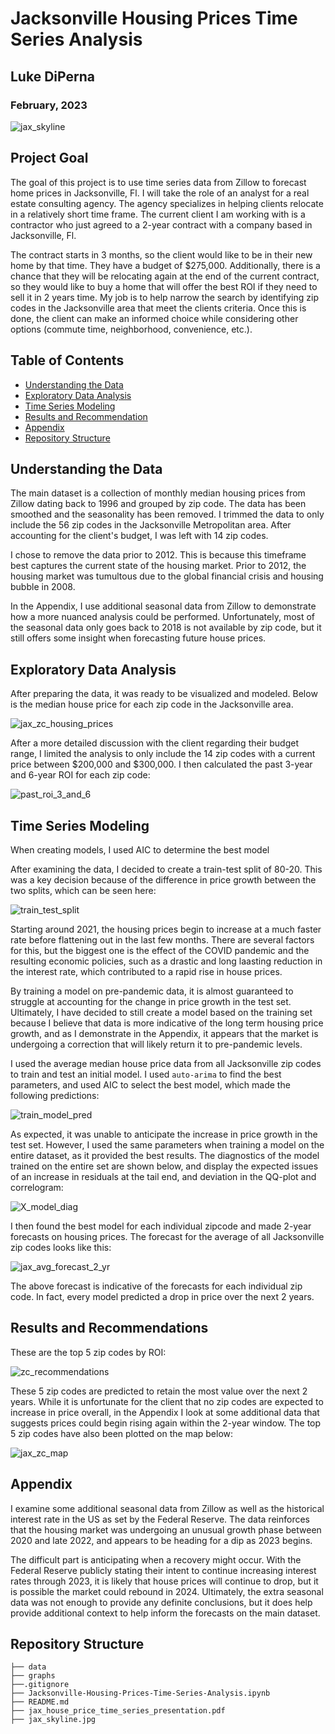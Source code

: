 # Jacksonville Housing Prices Time Series Analysis
## Luke DiPerna
### February, 2023
![jax_skyline](https://github.com/luke-lite/Jacksonville-Housing-Prices-Time-Series-Analysis/blob/b13235d253d31b86c32ed238273c4c6157d5fa03/jax_skyline.jpg)

## Project Goal
The goal of this project is to use time series data from Zillow to forecast home prices in Jacksonville, Fl. I will take the role of an analyst for a real estate consulting agency. The agency specializes in helping clients relocate in a relatively short time frame. The current client I am working with is a contractor who just agreed to a 2-year contract with a company based in Jacksonville, Fl.

The contract starts in 3 months, so the client would like to be in their new home by that time. They have a budget of $275,000. Additionally, there is a chance that they will be relocating again at the end of the current contract, so they would like to buy a home that will offer the best ROI if they need to sell it in 2 years time. My job is to help narrow the search by identifying zip codes in the Jacksonville area that meet the clients criteria. Once this is done, the client can make an informed choice while considering other options (commute time, neighborhood, convenience, etc.).

## Table of Contents

- [Understanding the Data](#Understanding-the-Data)
- [Exploratory Data Analysis](#Exploratory-Data-Analysis)
- [Time Series Modeling](#Time-Series-Modeling)
- [Results and Recommendation](#Results-and-Recommendations)
- [Appendix](#Appendix)
- [Repository Structure](#Repository-Structure)
    
## Understanding the Data

The main dataset is a collection of monthly median housing prices from Zillow dating back to 1996 and grouped by zip code. The data has been smoothed and the seasonality has been removed. I trimmed the data to only include the 56 zip codes in the Jacksonville Metropolitan area. After accounting for the client's budget, I was left with 14 zip codes.

I chose to remove the data prior to 2012. This is because this timeframe best captures the current state of the housing market. Prior to 2012, the housing market was tumultous due to the global financial crisis and housing bubble in 2008.

In the Appendix, I use additional seasonal data from Zillow to demonstrate how a more nuanced analysis could be performed. Unfortunately, most of the seasonal data only goes back to 2018 is not available by zip code, but it still offers some insight when forecasting future house prices.

## Exploratory Data Analysis

After preparing the data, it was ready to be visualized and modeled. Below is the median house price for each zip code in the Jacksonville area.

![jax_zc_housing_prices](https://github.com/luke-lite/Jacksonville-Housing-Prices-Time-Series-Analysis/blob/058bc6633229235e8ea1b4f861c64bb1266a6bfa/graphs/jax_zc_housing_prices.png)

After a more detailed discussion with the client regarding their budget range, I limited the analysis to only include the 14 zip codes with a current price between $200,000 and $300,000. I then calculated the past 3-year and 6-year ROI for each zip code:

![past_roi_3_and_6](https://github.com/luke-lite/Jacksonville-Housing-Prices-Time-Series-Analysis/blob/058bc6633229235e8ea1b4f861c64bb1266a6bfa/graphs/past_roi_3_and_6.png)

## Time Series Modeling

When creating models, I used AIC to determine the best model

After examining the data, I decided to create a train-test split of 80-20. This was a key decision because of the difference in price growth between the two splits, which can be seen here:

![train_test_split](https://github.com/luke-lite/Jacksonville-Housing-Prices-Time-Series-Analysis/blob/d97cda45b1fce6454de41576b0aff01878443de1/graphs/train_test_split.png)

Starting around 2021, the housing prices begin to increase at a much faster rate before flattening out in the last few months. There are several factors for this, but the biggest one is the effect of the COVID pandemic and the resulting economic policies, such as a drastic and long laasting reduction in the interest rate, which contributed to a rapid rise in house prices.

By training a model on pre-pandemic data, it is almost guaranteed to struggle at accounting for the change in price growth in the test set. Ultimately, I have decided to still create a model based on the training set because I believe that data is more indicative of the long term housing price growth, and as I demonstrate in the Appendix, it appears that the market is undergoing a correction that will likely return it to pre-pandemic levels.

I used the average median house price data from all Jacksonville zip codes to train and test an initial model. I used `auto-arima` to find the best parameters, and used AIC to select the best model, which made the following predictions:

![train_model_pred](https://github.com/luke-lite/Jacksonville-Housing-Prices-Time-Series-Analysis/blob/058bc6633229235e8ea1b4f861c64bb1266a6bfa/graphs/train_model_pred.png)

As expected, it was unable to anticipate the increase in price growth in the test set. However, I used the same parameters when training a model on the entire dataset, as it provided the best results. The diagnostics of the model trained on the entire set are shown below, and display the expected issues of an increase in residuals at the tail end, and deviation in the QQ-plot and correlogram:

![X_model_diag](https://github.com/luke-lite/Jacksonville-Housing-Prices-Time-Series-Analysis/blob/058bc6633229235e8ea1b4f861c64bb1266a6bfa/graphs/X_model_diag.png)

I then found the best model for each individual zipcode and made 2-year forecasts on housing prices. The forecast for the average of all Jacksonville zip codes looks like this:

![jax_avg_forecast_2_yr](https://github.com/luke-lite/Jacksonville-Housing-Prices-Time-Series-Analysis/blob/058bc6633229235e8ea1b4f861c64bb1266a6bfa/graphs/jax_avg_forecast_2_yr.png)

The above forecast is indicative of the forecasts for each individual zip code. In fact, every model predicted a drop in price over the next 2 years.

## Results and Recommendations

These are the top 5 zip codes by ROI:

![zc_recommendations](https://github.com/luke-lite/Jacksonville-Housing-Prices-Time-Series-Analysis/blob/058bc6633229235e8ea1b4f861c64bb1266a6bfa/graphs/zc_recommendations.png)

These 5 zip codes are predicted to retain the most value over the next 2 years. While it is unfortunate for the client that no zip codes are expected to increase in price overall, in the Appendix I look at some additional data that suggests prices could begin rising again within the 2-year window. The top 5 zip codes have also been plotted on the map below:

![jax_zc_map](https://github.com/luke-lite/Jacksonville-Housing-Prices-Time-Series-Analysis/blob/058bc6633229235e8ea1b4f861c64bb1266a6bfa/graphs/jax_zc_map.jpg)

## Appendix

I examine some additional seasonal data from Zillow as well as the historical interest rate in the US as set by the Federal Reserve. The data reinforces that the housing market was undergoing an unusual growth phase between 2020 and late 2022, and appears to be heading for a dip as 2023 begins.

The difficult part is anticipating when a recovery might occur. With the Federal Reserve publicly stating their intent to continue increasing interest rates through 2023, it is likely that house prices will continue to drop, but it is possible the market could rebound in 2024. Ultimately, the extra seasonal data was not enough to provide any definite conclusions, but it does help provide additional context to help inform the forecasts on the main dataset.

## Repository Structure
```
├── data
├── graphs
├──.gitignore
├── Jacksonville-Housing-Prices-Time-Series-Analysis.ipynb
├── README.md
├── jax_house_price_time_series_presentation.pdf
├── jax_skyline.jpg
```
